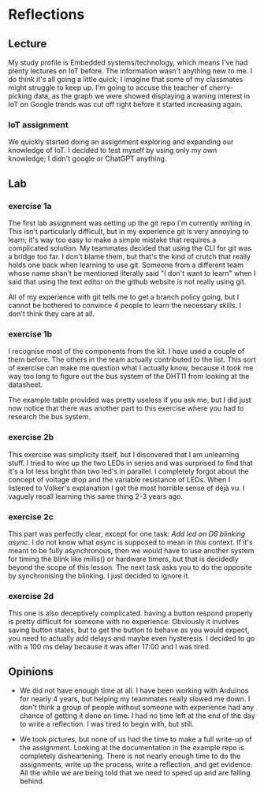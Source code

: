 # Reflections

## Lecture
My study profile is Embedded systems/technology, which means I've had plenty lectures on IoT before.
The information wasn't anything new to me. I do think it's all going a little quick; I imagine that some of my classmates might struggle to keep up.
I'm going to accuse the teacher of cherry-picking data, as the graph we were showed displaying a waning interest in IoT on Google trends was cut off right before it started increasing again.

### IoT assignment
We quickly started doing an assignment exploring and expanding our knowledge of IoT.
I decided to test myself by using only my own knowledge; I didn't google or ChatGPT anything.

## Lab

### exercise 1a
The first lab assignment was setting up the git repo I'm currently writing in. This isn't particularly difficult, but in my experience git is very annoying to learn; it's way too easy to make a simple mistake that requires a complicated solution. My teammates decided that using the CLI for git was a bridge too far. I don't blame them, but that's the kind of crutch that really holds one back when learning to use git. Someone from a different team whose name shan't be mentioned literally said "I don't want to learn" when I said that using the text editor on the github website is not really using git.

All of my experience with git tells me to get a branch policy going, but I cannot be bothered to convince 4 people to learn the necessary skills. I don't think they care at all.

### exercise 1b
I recognise most of the components from the kit. I have used a couple of them before. The others in the team actually contributed to the list. This sort of exercise can make me question what I actually know, because it took me way too long to figure out the bus system of the DHT11 from looking at the datasheet.

The example table provided was pretty useless if you ask me, but I did just now notice that there was another part to this exercise where you had to research the bus system.

### exercise 2b
This exercise was simplicity itself, but I discovered that I am unlearning stuff. I tried to wire up the two LEDs in series and was surprised to find that it's a lot less bright than two led's in parallel. I completely forgot about the concept of voltage drop and the variable resistance of LEDs. When I listened to Volker's explanation I got the most horrible sense of déjà vu. I vaguely recall learning this same thing 2-3 years ago.

### exercise 2c
This part was perfectly clear, except for one task: *Add led on D6 blinking async*. I do not know what *async* is supposed to mean in this context. If it's meant to be fully asynchronous, then we would have to use another system for timing the blink like millis() or hardware timers, but that is decidedly beyond the scope of this lesson. The next task asks you to do the opposite by synchronising the blinking. I just decided to ignore it.

### exercise 2d
This one is also deceptively complicated. having a button respond properly is pretty difficult for someone with no experience. Obviously it involves saving button states, but to get the button to behave as you would expect, you need to actually add delays and maybe even hysteresis. I decided to go with a 100 ms delay because it was after 17:00 and I was tired.

## Opinions

- We did not have enough time at all.
I have been working with Arduinos for nearly 4 years, but helping my teammates really slowed me down. I don't think a group of people without someone with experience had any chance of getting it done on time. I had no time left at the end of the day to write a reflection. I was tired to begin with, but still.

- We took pictures, but none of us had the time to make a full write-up of the assignment. Looking at the documentation in the example repo is completely disheartening. There is not nearly enough time to do the assignments, write up the process, write a reflection, and get evidence. All the while we are being told that we need to speed up and are falling behind.
